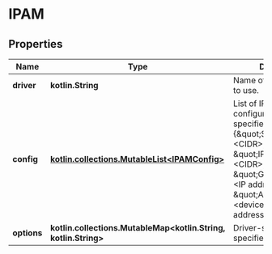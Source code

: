 
# IPAM

## Properties
| Name | Type | Description | Notes |
| ------------ | ------------- | ------------- | ------------- |
| **driver** | **kotlin.String** | Name of the IPAM driver to use. |  [optional] |
| **config** | [**kotlin.collections.MutableList&lt;IPAMConfig&gt;**](IPAMConfig.md) | List of IPAM configuration options, specified as a map:  &#x60;&#x60;&#x60; {\&quot;Subnet\&quot;: &lt;CIDR&gt;, \&quot;IPRange\&quot;: &lt;CIDR&gt;, \&quot;Gateway\&quot;: &lt;IP address&gt;, \&quot;AuxAddress\&quot;: &lt;device_name:IP address&gt;} &#x60;&#x60;&#x60;  |  [optional] |
| **options** | **kotlin.collections.MutableMap&lt;kotlin.String, kotlin.String&gt;** | Driver-specific options, specified as a map. |  [optional] |



